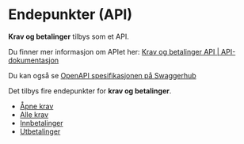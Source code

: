 # Endepunkter (API)

**Krav og betalinger** tilbys som et API.

Du finner mer informasjon om APIet her: [Krav og betalinger API | API-dokumentasjon](https://skatteetaten.github.io/datasamarbeid-api-dokumentasjon/reference_kravogbetalinger.html)

Du kan også se [OpenAPI spesifikasjonen på Swaggerhub](https://app.swaggerhub.com/apis/Skatteetaten_Deling/krav-og-betalinger-api/)

Det tilbys fire endepunkter for **krav og betalinger**.

- [Åpne krav](/kravogbetalinger/endepunkter/aapne-krav)
- [Alle krav](/kravogbetalinger/endepunkter/alle-krav)
- [Innbetalinger](/kravogbetalinger/endepunkter/innbetalinger)
- [Utbetalinger](/kravogbetalinger/endepunkter/utbetalinger)
